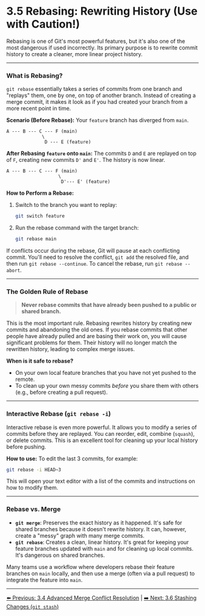 # 3.5 Rebasing: Rewriting History (Use with Caution!)

Rebasing is one of Git's most powerful features, but it's also one of the most dangerous if used incorrectly. Its primary purpose is to rewrite commit history to create a cleaner, more linear project history.

---

### What is Rebasing?

`git rebase` essentially takes a series of commits from one branch and "replays" them, one by one, on top of another branch. Instead of creating a merge commit, it makes it look as if you had created your branch from a more recent point in time.

**Scenario (Before Rebase):**
Your `feature` branch has diverged from `main`.
```
A --- B --- C --- F (main)
             \
              D --- E (feature)
```

**After Rebasing `feature` onto `main`:**
The commits `D` and `E` are replayed on top of `F`, creating new commits `D'` and `E'`. The history is now linear.
```
A --- B --- C --- F (main)
                   \
                    D'--- E' (feature)
```

**How to Perform a Rebase:**
1.  Switch to the branch you want to replay:
    ```bash
    git switch feature
    ```
2.  Run the rebase command with the target branch:
    ```bash
    git rebase main
    ```
If conflicts occur during the rebase, Git will pause at each conflicting commit. You'll need to resolve the conflict, `git add` the resolved file, and then run `git rebase --continue`. To cancel the rebase, run `git rebase --abort`.

---

### The Golden Rule of Rebase

> **Never rebase commits that have already been pushed to a public or shared branch.**

This is the most important rule. Rebasing rewrites history by creating new commits and abandoning the old ones. If you rebase commits that other people have already pulled and are basing their work on, you will cause significant problems for them. Their history will no longer match the rewritten history, leading to complex merge issues.

**When is it safe to rebase?**
* On your own local feature branches that you have not yet pushed to the remote.
* To clean up your own messy commits *before* you share them with others (e.g., before creating a pull request).

---

### Interactive Rebase (`git rebase -i`)

Interactive rebase is even more powerful. It allows you to modify a series of commits before they are replayed. You can reorder, edit, combine (`squash`), or delete commits. This is an excellent tool for cleaning up your local history before pushing.

**How to use:**
To edit the last 3 commits, for example:
```bash
git rebase -i HEAD~3
```
This will open your text editor with a list of the commits and instructions on how to modify them.

---

### Rebase vs. Merge

* **`git merge`**: Preserves the exact history as it happened. It's safe for shared branches because it doesn't rewrite history. It can, however, create a "messy" graph with many merge commits.
* **`git rebase`**: Creates a clean, linear history. It's great for keeping your feature branches updated with `main` and for cleaning up local commits. It's dangerous on shared branches.

Many teams use a workflow where developers rebase their feature branches on `main` locally, and then use a merge (often via a pull request) to integrate the feature into `main`.

---
[⬅️ Previous: 3.4 Advanced Merge Conflict Resolution](3.4-advanced-merge-resolution.md) | [➡️ Next: 3.6 Stashing Changes (`git stash`)](3.6-stashing.md)
